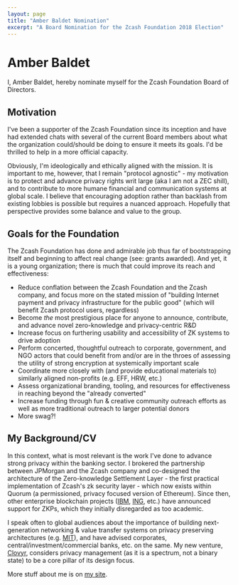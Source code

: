 ```yaml
---
layout: page
title: "Amber Baldet Nomination"
excerpt: "A Board Nomination for the Zcash Foundation 2018 Election"
---
```


# Amber Baldet

I, Amber Baldet, hereby nominate myself for the Zcash Foundation Board of Directors.

## Motivation

I've been a supporter of the Zcash Foundation since its inception and have had extended chats with several of the current Board members about what the organization could/should be doing to ensure it meets its goals. I'd be thrilled to help in a more official capacity.

Obviously, I'm ideologically and ethically aligned with the mission. It is important to me, however, that I remain "protocol agnostic" - my motivation is to protect and advance privacy rights writ large (aka I am not a ZEC shill), and to contribute to more humane financial and communication systems at global scale. I believe that encouraging adoption rather than backlash from existing lobbies is possible but requires a nuanced approach. Hopefully that perspective provides some balance and value to the group.

## Goals for the Foundation

The Zcash Foundation has done and admirable job thus far of bootstrapping itself and beginning to affect real change (see: grants awarded). And yet, it is a young organization; there is much that could improve its reach and effectiveness:
* Reduce conflation between the Zcash Foundation and the Zcash company, and focus more on the stated mission of "building Internet payment and privacy infrastructure for the public good" (which will benefit Zcash protocol users, regardless) 
* Become *the* most prestigious place for anyone to announce, contribute, and advance novel zero-knowledge and privacy-centric R&D 
* Increase focus on furthering usability and accessibility of ZK systems to drive adoption
* Perform concerted, thoughtful outreach to corporate, government, and NGO actors that could benefit from and/or are in the throes of assessing the utility of strong encryption at systemically important scale
* Coordinate more closely with (and provide educational materials to) similarly aligned non-profits (e.g. EFF, HRW, etc.)
* Assess organizational branding, tooling, and resources for effectiveness in reaching beyond the "already converted"
* Increase funding through fun & creative community outreach efforts as well as more traditional outreach to larger potential donors
* More swag?!

## My Background/CV

In this context, what is most relevant is the work I've done to advance strong privacy within the banking sector. I brokered the partnership between JPMorgan and the Zcash company and co-designed the architecture of the Zero-knowledge Settlement Layer - the first practical implementation of Zcash's zk security layer - which now exists within Quorum (a permissioned, privacy focused version of Ethereum). Since then, other enterprise blockchain projects ([IBM](https://www.ibm.com/developerworks/cloud/library/cl-blockchain-private-confidential-transactions-hyperledger-fabric-zero-knowledge-proof/index.html), [ING](https://github.com/ing-bank/zkrangeproof), etc.) have announced support for ZKPs, which they initially disregarded as too academic.

I speak often to global audiences about the importance of building next-generation networking & value transfer systems on privacy preserving architectures (e.g. [MIT](https://events.technologyreview.com/video/watch/amber-baldet-online-privacy/)), and have advised corporates, central/investment/commercial banks, etc. on the same. My new venture, [Clovyr](https://clovyr.io), considers privacy management (as it is a spectrum, not a binary state) to be a core pillar of its design focus.

More stuff about me is on [my site](https://amberbaldet.com).

